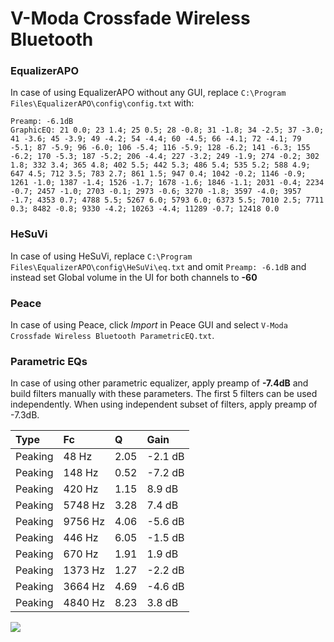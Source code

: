 # V-Moda Crossfade Wireless Bluetooth

### EqualizerAPO
In case of using EqualizerAPO without any GUI, replace `C:\Program Files\EqualizerAPO\config\config.txt`
with:
```
Preamp: -6.1dB
GraphicEQ: 21 0.0; 23 1.4; 25 0.5; 28 -0.8; 31 -1.8; 34 -2.5; 37 -3.0; 41 -3.6; 45 -3.9; 49 -4.2; 54 -4.4; 60 -4.5; 66 -4.1; 72 -4.1; 79 -5.1; 87 -5.9; 96 -6.0; 106 -5.4; 116 -5.9; 128 -6.2; 141 -6.3; 155 -6.2; 170 -5.3; 187 -5.2; 206 -4.4; 227 -3.2; 249 -1.9; 274 -0.2; 302 1.8; 332 3.4; 365 4.8; 402 5.5; 442 5.3; 486 5.4; 535 5.2; 588 4.9; 647 4.5; 712 3.5; 783 2.7; 861 1.5; 947 0.4; 1042 -0.2; 1146 -0.9; 1261 -1.0; 1387 -1.4; 1526 -1.7; 1678 -1.6; 1846 -1.1; 2031 -0.4; 2234 -0.7; 2457 -1.0; 2703 -0.1; 2973 -0.6; 3270 -1.8; 3597 -4.0; 3957 -1.7; 4353 0.7; 4788 5.5; 5267 6.0; 5793 6.0; 6373 5.5; 7010 2.5; 7711 0.3; 8482 -0.8; 9330 -4.2; 10263 -4.4; 11289 -0.7; 12418 0.0
```

### HeSuVi
In case of using HeSuVi, replace `C:\Program Files\EqualizerAPO\config\HeSuVi\eq.txt` and omit `Preamp:
-6.1dB` and instead set Global volume in the UI for both channels to **-60**

### Peace
In case of using Peace, click *Import* in Peace GUI and select `V-Moda Crossfade Wireless Bluetooth ParametricEQ.txt`.

### Parametric EQs
In case of using other parametric equalizer, apply preamp of **-7.4dB** and build filters manually
with these parameters. The first 5 filters can be used independently.
When using independent subset of filters, apply preamp of -7.3dB.

| Type    | Fc      |    Q | Gain    |
|:--------|:--------|:-----|:--------|
| Peaking | 48 Hz   | 2.05 | -2.1 dB |
| Peaking | 148 Hz  | 0.52 | -7.2 dB |
| Peaking | 420 Hz  | 1.15 | 8.9 dB  |
| Peaking | 5748 Hz | 3.28 | 7.4 dB  |
| Peaking | 9756 Hz | 4.06 | -5.6 dB |
| Peaking | 446 Hz  | 6.05 | -1.5 dB |
| Peaking | 670 Hz  | 1.91 | 1.9 dB  |
| Peaking | 1373 Hz | 1.27 | -2.2 dB |
| Peaking | 3664 Hz | 4.69 | -4.6 dB |
| Peaking | 4840 Hz | 8.23 | 3.8 dB  |

![](https://raw.githubusercontent.com/jaakkopasanen/AutoEq/master/results/innerfidelity/sbaf-serious/V-Moda%20Crossfade%20Wireless%20Bluetooth/V-Moda%20Crossfade%20Wireless%20Bluetooth.png)